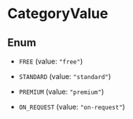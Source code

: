 

# CategoryValue

## Enum


* `FREE` (value: `"free"`)

* `STANDARD` (value: `"standard"`)

* `PREMIUM` (value: `"premium"`)

* `ON_REQUEST` (value: `"on-request"`)



